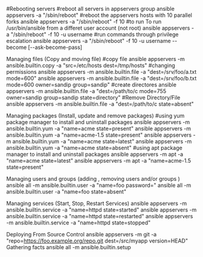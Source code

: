 #Rebooting servers
#reboot all servers in appservers group 
ansible appservers -a "/sbin/reboot"
#reboot the appservers hosts with 10 parallel forks
ansible appservers -a "/sbin/reboot" -f 10
#to run To run /usr/bin/ansible from a differet user account (not root)
ansible appservers -a "/sbin/reboot" -f 10 -u username
#run commands through privilege escalation 
ansible appservers -a "/sbin/reboot" -f 10 -u username --become [--ask-become-pass]


Managing files (Copy and moving file)
#copy file
ansible appservers -m ansible.builtin.copy -a "src=/etc/hosts dest=/tmp/hosts"
#changing permissions 
ansible appservers -m ansible.builtin.file -a "dest=/srv/foo/a.txt mode=600"
ansible appservers -m ansible.builtin.file -a "dest=/srv/foo/b.txt mode=600 owner=sandip group=sandip"
#create directores
ansible appservers -m ansible.builtin.file -a "dest=/path/to/c mode=755 owner=sandip group=sandip state=directory"
#Remove Directory/File
ansible appservers -m ansible.builtin.file -a "dest=/path/to/c state=absent"

Managing packages (Install, update and remove packages)
#using yum package manager to install and uninstall packages
ansible appservers -m ansible.builtin.yum -a "name=acme state=present"
ansible appservers -m ansible.builtin.yum -a "name=acme-1.5 state=present"
ansible appservers -m ansible.builtin.yum -a "name=acme state=latest"
ansible appservers -m ansible.builtin.yum -a "name=acme state=absent"
#using apt package manager to install and uninstall packages
ansible appservers -m apt -a "name=acme state=latest"
ansible appservers -m apt -a "name=acme-1.5 state=present"

Managing users and groups (adding , removing users and/or groups )
ansible all -m ansible.builtin.user -a "name=foo password=<crypted password here>"
ansible all -m ansible.builtin.user -a "name=foo state=absent"

Managing services (Start, Stop, Restart Services)
ansible appservers -m ansible.builtin.service -a "name=httpd state=started"
ansible appservers -m ansible.builtin.service -a "name=httpd state=restarted"
ansible appservers -m ansible.builtin.service -a "name=httpd state=stopped"

Deploying From Source Control
ansible appservers -m git -a "repo=https://foo.example.org/repo.git dest=/src/myapp version=HEAD"
Gathering facts
ansible all -m ansible.builtin.setup